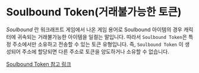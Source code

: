 # Soulbound Token(거래불가능한 토큰)

_Soulbound_ 란 워크래프트 게임에서 나온 게임 용어로 Soulbound 아이템의 경우 캐릭터에 귀속되는 거래불가능한 아이템을 일컬는 말입니다.
따라서 `Soulbound Token`은 특정 주소에서만 소유하고 전송할 수 있는 토큰 유형입니다. 즉, `Soulbound Token` 이 생성되어 주소에 할당되면 다른 주소로 토큰을 양도하거나 소유할 수 없습니다.

[Soulbound Token 참고 링크](https://www.quicknode.com/guides/ethereum-development/smart-contracts/how-to-create-a-soulbound-token)

